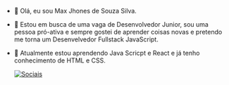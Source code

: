 


- 👋 Olá, eu sou Max Jhones de Souza Silva.
- 👀 Estou em busca de uma vaga de Desenvolvedor Junior, sou uma pessoa pró-ativa e sempre gostei de aprender coisas novas e pretendo me torna um Desenvelvedor Fullstack JavaScript.
- 🌱 Atualmente estou aprendendo Java Scricpt e React e já tenho conhecimento de HTML e CSS.

  [![Sociais](https://img.shields.io/badge/LinkedIn-0077B5?style=for-the-badge&logo=linkedin&logoColor=white)](https://www.linkedin.com/in/max-jhones-290ab3307/)

